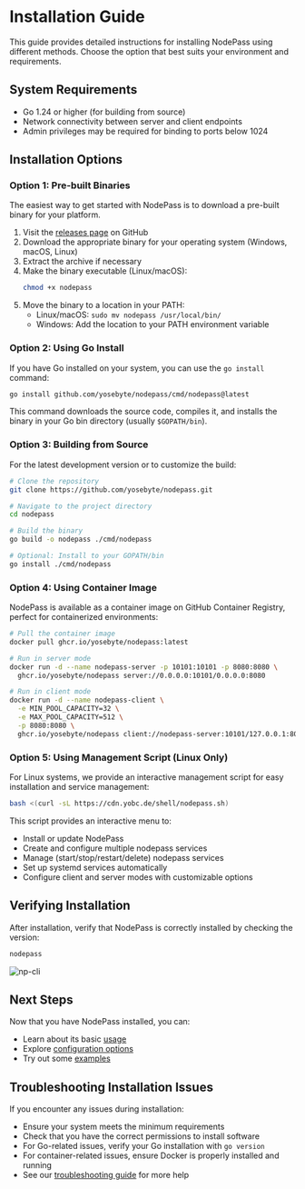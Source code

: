 # Installation Guide

This guide provides detailed instructions for installing NodePass using different methods. Choose the option that best suits your environment and requirements.

## System Requirements

- Go 1.24 or higher (for building from source)
- Network connectivity between server and client endpoints
- Admin privileges may be required for binding to ports below 1024

## Installation Options

### Option 1: Pre-built Binaries

The easiest way to get started with NodePass is to download a pre-built binary for your platform.

1. Visit the [releases page](https://github.com/yosebyte/nodepass/releases) on GitHub
2. Download the appropriate binary for your operating system (Windows, macOS, Linux)
3. Extract the archive if necessary
4. Make the binary executable (Linux/macOS):
   ```bash
   chmod +x nodepass
   ```
5. Move the binary to a location in your PATH:
   - Linux/macOS: `sudo mv nodepass /usr/local/bin/`
   - Windows: Add the location to your PATH environment variable

### Option 2: Using Go Install

If you have Go installed on your system, you can use the `go install` command:

```bash
go install github.com/yosebyte/nodepass/cmd/nodepass@latest
```

This command downloads the source code, compiles it, and installs the binary in your Go bin directory (usually `$GOPATH/bin`).

### Option 3: Building from Source

For the latest development version or to customize the build:

```bash
# Clone the repository
git clone https://github.com/yosebyte/nodepass.git

# Navigate to the project directory
cd nodepass

# Build the binary
go build -o nodepass ./cmd/nodepass

# Optional: Install to your GOPATH/bin
go install ./cmd/nodepass
```

### Option 4: Using Container Image

NodePass is available as a container image on GitHub Container Registry, perfect for containerized environments:

```bash
# Pull the container image
docker pull ghcr.io/yosebyte/nodepass:latest

# Run in server mode
docker run -d --name nodepass-server -p 10101:10101 -p 8080:8080 \
  ghcr.io/yosebyte/nodepass server://0.0.0.0:10101/0.0.0.0:8080

# Run in client mode
docker run -d --name nodepass-client \
  -e MIN_POOL_CAPACITY=32 \
  -e MAX_POOL_CAPACITY=512 \
  -p 8080:8080 \
  ghcr.io/yosebyte/nodepass client://nodepass-server:10101/127.0.0.1:8080
```

### Option 5: Using Management Script (Linux Only)

For Linux systems, we provide an interactive management script for easy installation and service management:

```bash
bash <(curl -sL https://cdn.yobc.de/shell/nodepass.sh)
```

This script provides an interactive menu to:
- Install or update NodePass
- Create and configure multiple nodepass services
- Manage (start/stop/restart/delete) nodepass services
- Set up systemd services automatically
- Configure client and server modes with customizable options

## Verifying Installation

After installation, verify that NodePass is correctly installed by checking the version:

```bash
nodepass
```

![np-cli](https://cdn.yobc.de/assets/np-cli.png)

## Next Steps

Now that you have NodePass installed, you can:

- Learn about its basic [usage](/docs/en/usage.md)
- Explore [configuration options](/docs/en/configuration.md)
- Try out some [examples](/docs/en/examples.md)

## Troubleshooting Installation Issues

If you encounter any issues during installation:

- Ensure your system meets the minimum requirements
- Check that you have the correct permissions to install software
- For Go-related issues, verify your Go installation with `go version`
- For container-related issues, ensure Docker is properly installed and running
- See our [troubleshooting guide](/docs/en/troubleshooting.md) for more help
